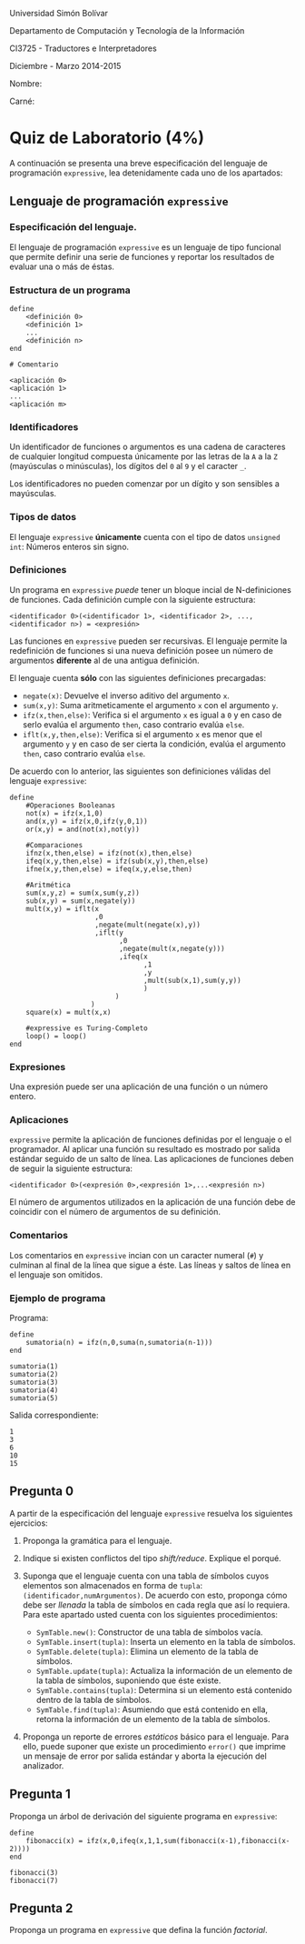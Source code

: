 Universidad Simón Bolívar

Departamento de Computación y Tecnología de la Información

CI3725 - Traductores e Interpretadores

Diciembre - Marzo 2014-2015

Nombre:

Carné:

# Quiz de Laboratorio (4%)

A continuación se presenta una breve especificación del
lenguaje de programación `expressive`, lea detenidamente cada
uno de los apartados:

## Lenguaje de programación `expressive`

### Especificación del lenguaje.

El lenguaje de programación `expressive` es un lenguaje de tipo
funcional que permite definir una serie de funciones y reportar
los resultados de evaluar una o más de éstas.

### Estructura de un programa

```
define
	<definición 0>
	<definición 1>
	...
	<definición n>
end

# Comentario

<aplicación 0>
<aplicación 1>
...
<aplicación m>
```

### Identificadores

Un identificador de funciones o argumentos es una cadena de
caracteres de cualquier longitud compuesta únicamente por las
letras de la `A` a la `Z` (mayúsculas o minúsculas), los
dígitos del `0` al `9` y el caracter `_`.

Los identificadores no pueden comenzar por un dígito y son
sensibles a mayúsculas.

### Tipos de datos

El lenguaje `expressive` **únicamente** cuenta con el tipo de
datos `unsigned int`: Números enteros sin signo.

### Definiciones

Un programa en `expressive` _puede_ tener un bloque incial de
N-definiciones de funciones. Cada definición cumple con la
siguiente estructura:

    <identificador 0>(<identificador 1>, <identificador 2>, ..., <identificador n>) = <expresión>

Las funciones en `expressive` pueden ser recursivas. El
lenguaje permite la redefinición de funciones si una nueva
definición posee un número de argumentos **diferente** al
de una antigua definición.

El lenguaje cuenta **sólo** con las siguientes definiciones 
precargadas:

+ `negate(x)`: Devuelve el inverso aditivo del argumento `x`.
+ `sum(x,y)`: Suma aritmeticamente el argumento `x` con el
argumento `y`.
+ `ifz(x,then,else)`: Verifica si el argumento `x` es igual a `0`
y en caso de serlo evalúa el argumento `then`, caso contrario
evalúa `else`.
+ `iflt(x,y,then,else)`: Verifica si el argumento `x` es menor que
el argumento `y` y en caso de ser cierta la condición, evalúa
el argumento `then`, caso contrario evalúa `else`.

De acuerdo con lo anterior, las siguientes son definiciones
válidas del lenguaje `expressive`:

~~~
define
	#Operaciones Booleanas
	not(x) = ifz(x,1,0)
	and(x,y) = ifz(x,0,ifz(y,0,1))
	or(x,y) = and(not(x),not(y))

	#Comparaciones
	ifnz(x,then,else) = ifz(not(x),then,else)
	ifeq(x,y,then,else) = ifz(sub(x,y),then,else)
	ifne(x,y,then,else) = ifeq(x,y,else,then)

	#Aritmética
	sum(x,y,z) = sum(x,sum(y,z))
	sub(x,y) = sum(x,negate(y))
	mult(x,y) = iflt(x
					 ,0
					 ,negate(mult(negate(x),y))
					 ,iflt(y
						   ,0
						   ,negate(mult(x,negate(y)))
						   ,ifeq(x
								 ,1
								 ,y
								 ,mult(sub(x,1),sum(y,y))
								 )
						  )
					)
	square(x) = mult(x,x)

	#expressive es Turing-Completo
	loop() = loop()
end
~~~

### Expresiones

Una expresión puede ser una aplicación de una función o un
número entero.

### Aplicaciones

`expressive` permite la aplicación de funciones definidas
por el lenguaje o el programador. Al aplicar una función
su resultado es mostrado por salida estándar seguido de un
salto de línea. Las aplicaciones de funciones deben de seguir 
la siguiente estructura:

    <identificador 0>(<expresión 0>,<expresión 1>,...<expresión n>)

El número de argumentos utilizados en la aplicación de una
función debe de coincidir con el número de argumentos de
su definición.

### Comentarios

Los comentarios en `expressive` incian con un caracter
numeral (`#`) y culminan al final de la línea que sigue a
éste. Las líneas y saltos de línea en el lenguaje son
omitidos.

### Ejemplo de programa

Programa:

```
define
	sumatoria(n) = ifz(n,0,suma(n,sumatoria(n-1)))
end

sumatoria(1)
sumatoria(2)
sumatoria(3)
sumatoria(4)
sumatoria(5)
```

Salida correspondiente:

```
1
3
6
10
15
```

## Pregunta 0

A partir de la especificación del lenguaje `expressive`
resuelva los siguientes ejercicios:

1. Proponga la gramática para el lenguaje.
2. Indique si existen conflictos del tipo _shift/reduce_. Explique el porqué.
3. Suponga que el lenguaje cuenta con una tabla de símbolos cuyos
elementos son almacenados en forma de `tupla`: `(identificador,numArgumentos)`.
De acuerdo con esto, proponga cómo debe ser _llenada_ la
tabla de símbolos en cada regla que así lo requiera. Para este
apartado usted cuenta con los siguientes procedimientos:

    + `SymTable.new()`: Constructor de una tabla de símbolos vacía.
    + `SymTable.insert(tupla)`: Inserta un elemento en la tabla de
símbolos.
    + `SymTable.delete(tupla)`: Elimina un elemento de la tabla de
símbolos.
    + `SymTable.update(tupla)`: Actualiza la información de un elemento
de la tabla de símbolos, suponiendo que éste existe.
    + `SymTable.contains(tupla)`: Determina si un elemento está contenido
dentro de la tabla de símbolos.
    + `SymTable.find(tupla)`: Asumiendo que está contenido en ella,
retorna la información de un elemento de la tabla de símbolos.

4. Proponga un reporte de errores _estáticos_ básico para el
lenguaje. Para ello, puede suponer que existe un procedimiento 
`error()` que imprime un mensaje de error por salida estándar y
aborta la ejecución del analizador.

## Pregunta 1

Proponga un árbol de derivación del siguiente programa en
`expressive`:

```
define
	fibonacci(x) = ifz(x,0,ifeq(x,1,1,sum(fibonacci(x-1),fibonacci(x-2))))
end

fibonacci(3)
fibonacci(7)
```

## Pregunta 2

Proponga un programa en `expressive` que defina la función _factorial_.

